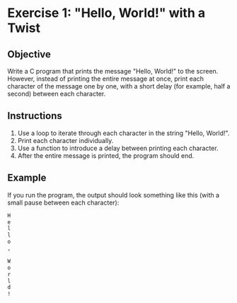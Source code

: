 # Exercise 1: "Hello, World!" with a Twist

## Objective

Write a C program that prints the message "Hello, World!" to the screen. However, instead
of printing the entire message at once, print each character of the message one by one,
with a short delay (for example, half a second) between each character.

## Instructions

1. Use a loop to iterate through each character in the string "Hello, World!".
1. Print each character individually.
1. Use a function to introduce a delay between printing each character.
1. After the entire message is printed, the program should end.

## Example

If you run the program, the output should look something like this (with a small
pause between each character):

```txt
H
e
l
l
o
,

W
o
r
l
d
!
```
